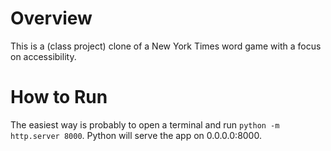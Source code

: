 # Overview

This is a (class project) clone of a New York Times word game with a focus on accessibility.

# How to Run

The easiest way is probably to open a terminal and run `python -m http.server 8000`. Python will serve the app on 0.0.0.0:8000.
